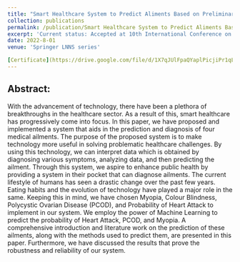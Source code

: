 ```yaml
---
title: "Smart Healthcare System to Predict Aliments Based on Preliminary Symptoms"
collection: publications
permalink: /publication/Smart Healthcare System to Predict Aliments Based on Preliminary Symptoms
excerpt: 'Current status: Accepted at 10th International Conference on Innovations in Computer Science and Engineering (ICICSE-2022) '
date: 2022-8-01
venue: 'Springer LNNS series'

[Certificate](https://drive.google.com/file/d/1X7qJUlFpaQYaplPicjiPr1qLioNiLL7O/view?usp=sharing)
---
```


## Abstract:

With the advancement of technology, there have been a plethora of breakthroughs in the healthcare sector. As a result of this, smart healthcare has progressively come into focus. In this paper, we have proposed and implemented a system that aids in the prediction and diagnosis of four medical ailments. The purpose of the proposed system is to make technology more useful in solving problematic healthcare challenges. By using this technology, we can interpret data which is obtained by diagnosing various symptoms, analyzing data, and then predicting the ailment. Through this system, we aspire to enhance public health by providing a system in their pocket that can diagnose ailments. The current lifestyle of humans has seen a drastic change over the past few years. Eating habits and the evolution of technology have played a major role in the same. Keeping this in mind, we have chosen Myopia, Colour Blindness, Polycystic Ovarian Disease (PCOD), and Probability of Heart Attack to implement in our system. We employ the power of Machine Learning to predict the probability of Heart Attack, PCOD, and Myopia. A comprehensive introduction and literature work on the prediction of these ailments, along with the methods used to predict them, are presented in this paper. Furthermore, we have discussed the results that prove the robustness and reliability of our system.
